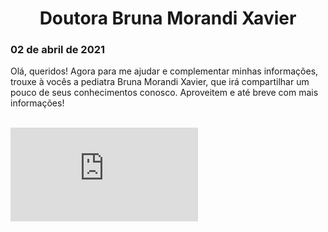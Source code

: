 <center><h1>Doutora Bruna Morandi Xavier</h1></center>
<h3>02 de abril de 2021</h3>

Olá, queridos!
Agora para me ajudar e complementar minhas informações, trouxe à vocês a pediatra Bruna Morandi Xavier, que irá compartilhar um pouco de seus conhecimentos conosco.
Aproveitem e até breve com mais informações!

<br>
<div class="containerVideo">
  <iframe class="responsive-iframe-Video" src="https://www.youtube.com/embed/EUJL5mDJ4Vk" frameborder="0" allow="accelerometer; autoplay; encrypted-media; gyroscope; picture-in-picture" allowfullscreen></iframe>
</div>

